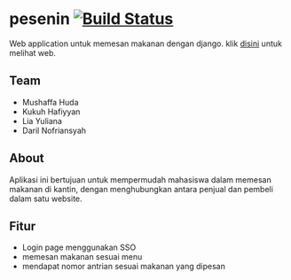 # pesenin [![Build Status](https://travis-ci.org/Pesenin-Team/pesenin.svg?branch=master)](https://travis-ci.org/Pesenin-Team/pesenin)
Web application untuk memesan makanan dengan django. klik [disini](https://pesenin.herokuapp.com) untuk melihat web.

## Team
- Mushaffa Huda
- Kukuh Hafiyyan
- Lia Yuliana
- Daril Nofriansyah

## About

Aplikasi ini bertujuan untuk mempermudah mahasiswa dalam memesan makanan di kantin, dengan menghubungkan antara penjual dan pembeli dalam satu website.

## Fitur
- Login page menggunakan SSO
- memesan makanan sesuai menu
- mendapat nomor antrian sesuai makanan yang dipesan

